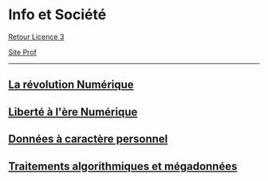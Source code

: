 # Info et Société

[Retour Licence 3](https://mcheungsen.github.io/cours/ "Licence 3")

[Site Prof](https://pedagotec.u-bordeaux.fr/informatique_et_societe/public/modules/co/grain-presentation-generale.html)


_____

## [La révolution Numérique](info-societe-1.md)

## [Liberté à l'ère Numérique](info-societe-2.md)

## [Données à caractère personnel](info-societe-3.md)

## [Traitements algorithmiques et mégadonnées](info-societe-4.md)